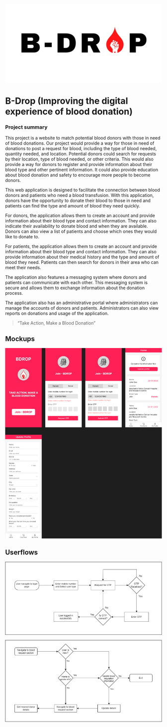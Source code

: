 <p align="center">
  <img src="docs-assets/bdrop-banner.png"/>
</p>

# B-Drop (Improving the digital experience of blood donation)

### Project summary

This project is a website to match potential blood donors with those in need of blood donations. Our project would provide a way for those in need of donations to post a request for blood, including the type of blood needed, quantity needed, and location. Potential donors could search for requests by their location, type of blood needed, or other criteria. This would also provide a way for donors to register and provide information about their blood type and other pertinent information. It could also provide education about blood donation and safety to encourage more people to become donors.

This web application is designed to facilitate the connection between blood donors and patients who need a blood transfusion. With this application, donors have the opportunity to donate their blood to those in need and patients can find the type and amount of blood they need quickly.

For donors, the application allows them to create an account and provide information about their blood type and contact information. They can also indicate their availability to donate blood and when they are available. Donors can also view a list of patients and choose which ones they would like to donate to.

For patients, the application allows them to create an account and provide information about their blood type and contact information. They can also provide information about their medical history and the type and amount of blood they need. Patients can then search for donors in their area who can meet their needs.

The application also features a messaging system where donors and patients can communicate with each other. This messaging system is secure and allows them to exchange information about the donation process.

The application also has an administrative portal where administrators can manage the accounts of donors and patients. Administrators can also view reports on donations and usage of the application.

> “Take Action, Make a Blood Donation”

## Mockups
<p align="center">
  <img src="docs-assets/mockup.png"/>
</p>

## Userflows
<p align="center">
  <img src="docs-assets/userflow-login.png"/>
</p>

<p align="center">
  <img src="docs-assets/userflow-blood-request.png"/>
</p>
